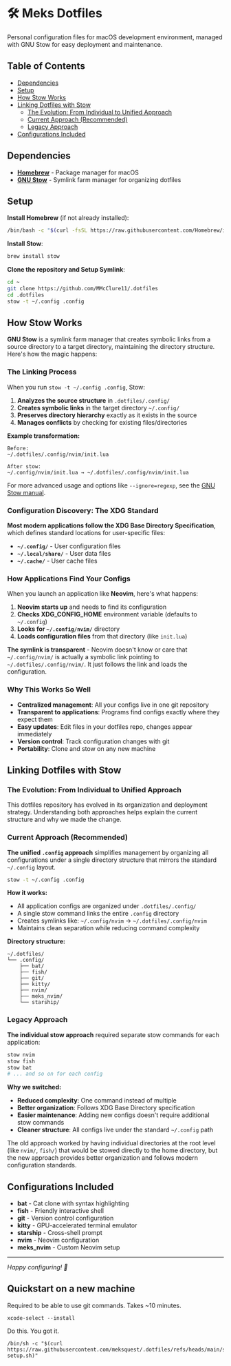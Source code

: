 # 🛠️ Meks Dotfiles

Personal configuration files for macOS development environment, managed with
GNU Stow for easy deployment and maintenance.

## Table of Contents

- [Dependencies](#dependencies)
- [Setup](#setup)
- [How Stow Works](#how-stow-works)
- [Linking Dotfiles with Stow](#linking-dotfiles-with-stow)
  - [The Evolution: From Individual to Unified Approach](#the-evolution-from-individual-to-unified-approach)
  - [Current Approach (Recommended)](#current-approach-recommended)
  - [Legacy Approach](#legacy-approach)
- [Configurations Included](#configurations-included)

## Dependencies

- **[Homebrew](https://brew.sh/)** - Package manager for macOS
- **[GNU Stow](https://www.gnu.org/software/stow/)** - Symlink farm manager for organizing dotfiles

## Setup

**Install Homebrew** (if not already installed):

```bash
/bin/bash -c "$(curl -fsSL https://raw.githubusercontent.com/Homebrew/install/HEAD/install.sh)"
```

**Install Stow**:

```bash
brew install stow
```

**Clone the repository and Setup Symlink**:

```bash
cd ~
git clone https://github.com/MMcClure11/.dotfiles
cd .dotfiles
stow -t ~/.config .config
```

## How Stow Works

**GNU Stow** is a symlink farm manager that creates symbolic links from a
source directory to a target directory, maintaining the directory structure.
Here's how the magic happens:

### The Linking Process

When you run ```stow -t ~/.config .config```, Stow:

1. **Analyzes the source structure** in ```.dotfiles/.config/```
2. **Creates symbolic links** in the target directory ```~/.config/```
3. **Preserves directory hierarchy** exactly as it exists in the source
4. **Manages conflicts** by checking for existing files/directories

**Example transformation:**
```
Before:
~/.dotfiles/.config/nvim/init.lua

After stow:
~/.config/nvim/init.lua → ~/.dotfiles/.config/nvim/init.lua
```

For more advanced usage and options like ```--ignore=regexp```, see the [GNU Stow manual](https://www.gnu.org/software/stow/manual/html_node/Invoking-Stow.html). 

### Configuration Discovery: The XDG Standard

**Most modern applications follow the XDG Base Directory Specification**, which
defines standard locations for user-specific files:

- **```~/.config/```** - User configuration files
- **```~/.local/share/```** - User data files  
- **```~/.cache/```** - User cache files

### How Applications Find Your Configs

When you launch an application like **Neovim**, here's what happens:

1. **Neovim starts up** and needs to find its configuration
2. **Checks XDG_CONFIG_HOME** environment variable (defaults to ```~/.config```)
3. **Looks for ```~/.config/nvim/```** directory
4. **Loads configuration files** from that directory (like ```init.lua```)

**The symlink is transparent** - Neovim doesn't know or care that
```~/.config/nvim/``` is actually a symbolic link pointing to
```~/.dotfiles/.config/nvim/```. It just follows the link and loads the
configuration.

### Why This Works So Well

- **Centralized management**: All your configs live in one git repository
- **Transparent to applications**: Programs find configs exactly where they expect them
- **Easy updates**: Edit files in your dotfiles repo, changes appear immediately
- **Version control**: Track configuration changes with git
- **Portability**: Clone and stow on any new machine

## Linking Dotfiles with Stow

### The Evolution: From Individual to Unified Approach

This dotfiles repository has evolved in its organization and deployment
strategy. Understanding both approaches helps explain the current structure and
why we made the change.

### Current Approach (Recommended)

**The unified ```.config``` approach** simplifies management by organizing all
configurations under a single directory structure that mirrors the standard
```~/.config``` layout.

```bash
stow -t ~/.config .config
```

**How it works:**
- All application configs are organized under ```.dotfiles/.config/```
- A single stow command links the entire ```.config``` directory
- Creates symlinks like: ```~/.config/nvim``` → ```~/.dotfiles/.config/nvim```
- Maintains clean separation while reducing command complexity

**Directory structure:**
```
~/.dotfiles/
└── .config/
    ├── bat/
    ├── fish/
    ├── git/
    ├── kitty/
    ├── nvim/
    ├── meks_nvim/
    └── starship/
```

### Legacy Approach

**The individual stow approach** required separate stow commands for each application:

```bash
stow nvim
stow fish
stow bat
# ... and so on for each config
```

**Why we switched:**
- **Reduced complexity**: One command instead of multiple
- **Better organization**: Follows XDG Base Directory specification
- **Easier maintenance**: Adding new configs doesn't require additional stow commands
- **Cleaner structure**: All configs live under the standard ```~/.config``` path

The old approach worked by having individual directories at the root level
(like ```nvim/```, ```fish/```) that would be stowed directly to the home
directory, but the new approach provides better organization and follows modern
configuration standards.

## Configurations Included

- **bat** - Cat clone with syntax highlighting 
- **fish** - Friendly interactive shell 
- **git** - Version control configuration 
- **kitty** - GPU-accelerated terminal emulator 
- **starship** - Cross-shell prompt 
- **nvim** - Neovim configuration 
- **meks_nvim** - Custom Neovim setup 

---

*Happy configuring! 🚀*

## Quickstart on a new machine

Required to be able to use git commands. Takes ~10 minutes.

```shell
xcode-select --install
```

Do this. You got it.
```shell
/bin/sh -c "$(curl https://raw.githubusercontent.com/meksquest/.dotfiles/refs/heads/main/scripts/meks-setup.sh)"
```
